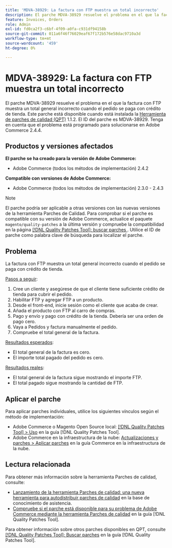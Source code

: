 ```yaml
---
title: 'MDVA-38929: La factura con FTP muestra un total incorrecto'
description: El parche MDVA-38929 resuelve el problema en el que la factura con FTP muestra un total general incorrecto cuando el pedido se paga con crédito de tienda. Este parche está disponible cuando está instalada la [Quality Patches Tool (QPT)](https://experienceleague.adobe.com/en/docs/commerce-operations/tools/quality-patches-tool/quality-patches-tool-to-self-serve-quality-patches) 1.1.2. El ID del parche es MDVA-38929. Tenga en cuenta que el problema está programado para solucionarse en Adobe Commerce 2.4.4.
feature: Invoices, Orders
role: Admin
exl-id: fd0ca2f3-c6bf-4f09-a0fa-c931df94158b
source-git-commit: 011a6f46f76029eaf67f172b576e58dac9710a3d
workflow-type: tm+mt
source-wordcount: '459'
ht-degree: 0%

---
```


# MDVA-38929: La factura con FTP muestra un total incorrecto

El parche MDVA-38929 resuelve el problema en el que la factura con FTP muestra un total general incorrecto cuando el pedido se paga con crédito de tienda. Este parche está disponible cuando está instalada la [Herramienta de parches de calidad (QPT)](https://experienceleague.adobe.com/en/docs/commerce-operations/tools/quality-patches-tool/quality-patches-tool-to-self-serve-quality-patches) 1.1.2. El ID del parche es MDVA-38929. Tenga en cuenta que el problema está programado para solucionarse en Adobe Commerce 2.4.4.

## Productos y versiones afectados

**El parche se ha creado para la versión de Adobe Commerce:**

* Adobe Commerce (todos los métodos de implementación) 2.4.2

**Compatible con versiones de Adobe Commerce:**

* Adobe Commerce (todos los métodos de implementación) 2.3.0 - 2.4.3

>[!NOTE]
>
>El parche podría ser aplicable a otras versiones con las nuevas versiones de la herramienta Parches de Calidad. Para comprobar si el parche es compatible con su versión de Adobe Commerce, actualice el paquete `magento/quality-patches` a la última versión y compruebe la compatibilidad en la página [[!DNL Quality Patches Tool]: buscar parches ](https://experienceleague.adobe.com/en/docs/commerce-operations/tools/quality-patches-tool/quality-patches-tool-to-self-serve-quality-patches). Utilice el ID de parche como palabra clave de búsqueda para localizar el parche.

## Problema

La factura con FTP muestra un total general incorrecto cuando el pedido se paga con crédito de tienda.

<u>Pasos a seguir</u>:

1. Cree un cliente y asegúrese de que el cliente tiene suficiente crédito de tienda para cubrir el pedido.
1. Habilitar FTP y agregar FTP a un producto.
1. Desde el front-end, inicie sesión como el cliente que acaba de crear.
1. Añada el producto con FTP al carro de compras.
1. Pago y envío y pago con crédito de la tienda. Debería ser una orden de pago cero.
1. Vaya a Pedidos y factura manualmente el pedido.
1. Compruebe el total general de la factura.

<u>Resultados esperados</u>:

* El total general de la factura es cero.
* El importe total pagado del pedido es cero.

<u>Resultados reales</u>:

* El total general de la factura sigue mostrando el importe FTP.
* El total pagado sigue mostrando la cantidad de FTP.

## Aplicar el parche

Para aplicar parches individuales, utilice los siguientes vínculos según el método de implementación:

* Adobe Commerce o Magento Open Source local: [[!DNL Quality Patches Tool] > Uso](/help/tools/quality-patches-tool/usage.md) en la guía [!DNL Quality Patches Tool].
* Adobe Commerce en la infraestructura de la nube: [Actualizaciones y parches > Aplicar parches](https://experienceleague.adobe.com/docs/commerce-cloud-service/user-guide/develop/upgrade/apply-patches.html) en la guía Commerce en la infraestructura de la nube.

## Lectura relacionada

Para obtener más información sobre la herramienta Parches de calidad, consulte:

* [Lanzamiento de la herramienta Parches de calidad: una nueva herramienta para autodistribuir parches de calidad](https://experienceleague.adobe.com/en/docs/commerce-operations/tools/quality-patches-tool/quality-patches-tool-to-self-serve-quality-patches) en la base de conocimiento de asistencia.
* [Compruebe si el parche está disponible para su problema de Adobe Commerce mediante la herramienta Parches de calidad](/help/tools/quality-patches-tool/patches-available-in-qpt/check-patch-for-magento-issue-with-magento-quality-patches.md) en la guía [!DNL Quality Patches Tool].

Para obtener información sobre otros parches disponibles en QPT, consulte [[!DNL Quality Patches Tool]: Buscar parches](https://experienceleague.adobe.com/tools/commerce-quality-patches/index.html) en la guía [!DNL Quality Patches Tool].
